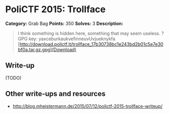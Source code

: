 # PoliCTF 2015: Trollface

**Category:** Grab Bag
**Points:** 350
**Solves:** 3
**Description:**

> I think something is hidden here, something that may seem useless. ?
> GPG key: yaxceburkaukvefinneuvUvjueknykfa
> [http://download.polictf.it/trollface_17b30738bc1e243bd2b01c5e7e30bf0a.tar.gz.gpg](Download)

## Write-up

(TODO)

## Other write-ups and resources

* <http://blog.mheistermann.de/2015/07/12/polictf-2015-trollface-writeup/>
